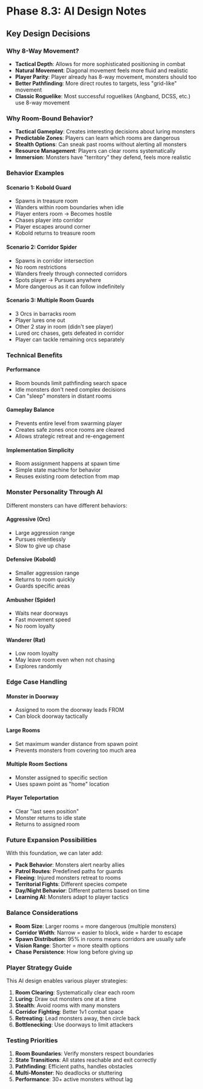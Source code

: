 # Phase 8.3: AI Design Notes

## Key Design Decisions

### Why 8-Way Movement?
- **Tactical Depth**: Allows for more sophisticated positioning in combat
- **Natural Movement**: Diagonal movement feels more fluid and realistic
- **Player Parity**: Player already has 8-way movement, monsters should too
- **Better Pathfinding**: More direct routes to targets, less "grid-like" movement
- **Classic Roguelike**: Most successful roguelikes (Angband, DCSS, etc.) use 8-way movement

### Why Room-Bound Behavior?
- **Tactical Gameplay**: Creates interesting decisions about luring monsters
- **Predictable Zones**: Players can learn which rooms are dangerous
- **Stealth Options**: Can sneak past rooms without alerting all monsters
- **Resource Management**: Players can clear rooms systematically
- **Immersion**: Monsters have "territory" they defend, feels more realistic

### Behavior Examples

#### Scenario 1: Kobold Guard
- Spawns in treasure room
- Wanders within room boundaries when idle
- Player enters room → Becomes hostile
- Chases player into corridor
- Player escapes around corner
- Kobold returns to treasure room

#### Scenario 2: Corridor Spider
- Spawns in corridor intersection
- No room restrictions
- Wanders freely through connected corridors
- Spots player → Pursues anywhere
- More dangerous as it can follow indefinitely

#### Scenario 3: Multiple Room Guards
- 3 Orcs in barracks room
- Player lures one out
- Other 2 stay in room (didn't see player)
- Lured orc chases, gets defeated in corridor
- Player can tackle remaining orcs separately

### Technical Benefits

#### Performance
- Room bounds limit pathfinding search space
- Idle monsters don't need complex decisions
- Can "sleep" monsters in distant rooms

#### Gameplay Balance
- Prevents entire level from swarming player
- Creates safe zones once rooms are cleared
- Allows strategic retreat and re-engagement

#### Implementation Simplicity
- Room assignment happens at spawn time
- Simple state machine for behavior
- Reuses existing room detection from map

### Monster Personality Through AI

Different monsters can have different behaviors:

#### Aggressive (Orc)
- Large aggression range
- Pursues relentlessly
- Slow to give up chase

#### Defensive (Kobold)
- Smaller aggression range
- Returns to room quickly
- Guards specific areas

#### Ambusher (Spider)
- Waits near doorways
- Fast movement speed
- No room loyalty

#### Wanderer (Rat)
- Low room loyalty
- May leave room even when not chasing
- Explores randomly

### Edge Case Handling

#### Monster in Doorway
- Assigned to room the doorway leads FROM
- Can block doorway tactically

#### Large Rooms
- Set maximum wander distance from spawn point
- Prevents monsters from covering too much area

#### Multiple Room Sections
- Monster assigned to specific section
- Uses spawn point as "home" location

#### Player Teleportation
- Clear "last seen position" 
- Monster returns to idle state
- Returns to assigned room

### Future Expansion Possibilities

With this foundation, we can later add:
- **Pack Behavior**: Monsters alert nearby allies
- **Patrol Routes**: Predefined paths for guards
- **Fleeing**: Injured monsters retreat to rooms
- **Territorial Fights**: Different species compete
- **Day/Night Behavior**: Different patterns based on time
- **Learning AI**: Monsters adapt to player tactics

### Balance Considerations

- **Room Size**: Larger rooms = more dangerous (multiple monsters)
- **Corridor Width**: Narrow = easier to block, wide = harder to escape
- **Spawn Distribution**: 95% in rooms means corridors are usually safe
- **Vision Range**: Shorter = more stealth options
- **Chase Persistence**: How long before giving up

### Player Strategy Guide

This AI design enables various player strategies:

1. **Room Clearing**: Systematically clear each room
2. **Luring**: Draw out monsters one at a time
3. **Stealth**: Avoid rooms with many monsters
4. **Corridor Fighting**: Better 1v1 combat space
5. **Retreating**: Lead monsters away, then circle back
6. **Bottlenecking**: Use doorways to limit attackers

### Testing Priorities

1. **Room Boundaries**: Verify monsters respect boundaries
2. **State Transitions**: All states reachable and exit correctly
3. **Pathfinding**: Efficient paths, handles obstacles
4. **Multi-Monster**: No deadlocks or stuttering
5. **Performance**: 30+ active monsters without lag